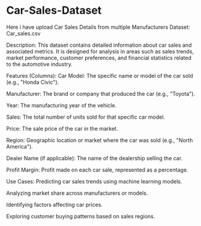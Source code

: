 # Car-Sales-Dataset
Here i have upload Car Sales Details from multiple Manufacturers
Dataset: Car_sales.csv

Description:
This dataset contains detailed information about car sales and associated metrics. It is designed for analysis in areas such as sales trends, market performance, customer preferences, and financial statistics related to the automotive industry.

Features (Columns):
Car Model: The specific name or model of the car sold (e.g., "Honda Civic").

Manufacturer: The brand or company that produced the car (e.g., "Toyota").

Year: The manufacturing year of the vehicle.

Sales: The total number of units sold for that specific car model.

Price: The sale price of the car in the market.

Region: Geographic location or market where the car was sold (e.g., "North America").

Dealer Name (if applicable): The name of the dealership selling the car.

Profit Margin: Profit made on each car sale, represented as a percentage.

Use Cases:
Predicting car sales trends using machine learning models.

Analyzing market share across manufacturers or models.

Identifying factors affecting car prices.

Exploring customer buying patterns based on sales regions.
